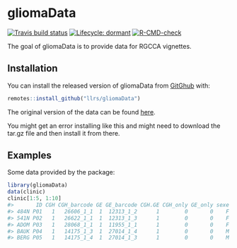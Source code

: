 
<!-- README.md is generated from README.Rmd. Please edit that file -->

# gliomaData

<!-- badges: start -->

[![Travis build
status](https://travis-ci.org/llrs/gliomaData.svg?branch=master)](https://travis-ci.org/llrs/gliomaData)
[![Lifecycle:
dormant](https://img.shields.io/badge/lifecycle-dormant-blue.svg)](https://www.tidyverse.org/lifecycle/#dormant)
[![R-CMD-check](https://github.com/llrs/gliomaData/workflows/R-CMD-check/badge.svg)](https://github.com/llrs/gliomaData/actions)
<!-- badges: end -->

The goal of gliomaData is to provide data for RGCCA vignettes.

## Installation

You can install the released version of gliomaData from
[GitGhub](https://github.com/llrs/gliomaData) with:

``` r
remotes::install_github("llrs/gliomaData")
```

The original version of the data can be found
[here](http://biodev.cea.fr/sgcca/).

You might get an error installing like this and might need to download
the tar.gz file and then install it from there.

## Examples

Some data provided by the package:

``` r
library(gliomaData)
data(clinic)
clinic[1:5, 1:10]
#>       ID CGH CGH_barcode GE GE_barcode CGH.GE CGH_only GE_only sexe age_j
#> 484N P01   1   26606_1_1  1  12313_1_2      1        0       0    F    NA
#> 541N P02   1   26622_1_1  1  12313_1_3      1        0       0    F    NA
#> ADOM P03   1   28068_1_1  1  11955_1_1      1        0       0    F  2885
#> BAUK P04   1   14175_1_3  1  27014_1_4      1        0       0    M    NA
#> BERG P05   1   14175_1_4  1  27014_1_3      1        0       0    M    NA
```
